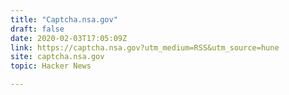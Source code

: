 ```yaml
---
title: "Captcha.nsa.gov"
draft: false
date: 2020-02-03T17:05:09Z
link: https://captcha.nsa.gov?utm_medium=RSS&utm_source=hune
site: captcha.nsa.gov
topic: Hacker News  

---
```


